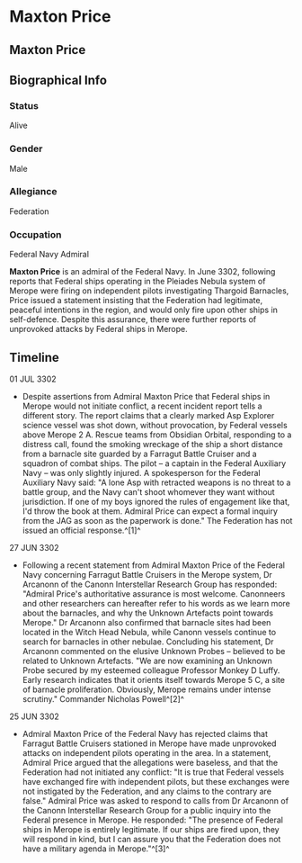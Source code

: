 # Maxton Price
## Maxton Price

		

## Biographical Info

### Status

Alive

### Gender

Male

### Allegiance

Federation

### Occupation

Federal Navy Admiral

**Maxton Price** is an admiral of the Federal Navy. In June 3302, following reports that Federal ships operating in the Pleiades Nebula system of Merope were firing on independent pilots investigating Thargoid Barnacles, Price issued a statement insisting that the Federation had legitimate, peaceful intentions in the region, and would only fire upon other ships in self-defence. Despite this assurance, there were further reports of unprovoked attacks by Federal ships in Merope.

## Timeline

01 JUL 3302

- Despite assertions from Admiral Maxton Price that Federal ships in Merope would not initiate conflict, a recent incident report tells a different story. The report claims that a clearly marked Asp Explorer science vessel was shot down, without provocation, by Federal vessels above Merope 2 A. Rescue teams from Obsidian Orbital, responding to a distress call, found the smoking wreckage of the ship a short distance from a barnacle site guarded by a Farragut Battle Cruiser and a squadron of combat ships. The pilot – a captain in the Federal Auxiliary Navy – was only slightly injured. A spokesperson for the Federal Auxiliary Navy said: "A lone Asp with retracted weapons is no threat to a battle group, and the Navy can't shoot whomever they want without jurisdiction. If one of my boys ignored the rules of engagement like that, I'd throw the book at them. Admiral Price can expect a formal inquiry from the JAG as soon as the paperwork is done." The Federation has not issued an official response.^[1]^

27 JUN 3302

- Following a recent statement from Admiral Maxton Price of the Federal Navy concerning Farragut Battle Cruisers in the Merope system, Dr Arcanonn of the Canonn Interstellar Research Group has responded: "Admiral Price's authoritative assurance is most welcome. Canonneers and other researchers can hereafter refer to his words as we learn more about the barnacles, and why the Unknown Artefacts point towards Merope." Dr Arcanonn also confirmed that barnacle sites had been located in the Witch Head Nebula, while Canonn vessels continue to search for barnacles in other nebulae. Concluding his statement, Dr Arcanonn commented on the elusive Unknown Probes – believed to be related to Unknown Artefacts. "We are now examining an Unknown Probe secured by my esteemed colleague Professor Monkey D Luffy. Early research indicates that it orients itself towards Merope 5 C, a site of barnacle proliferation. Obviously, Merope remains under intense scrutiny."
Commander Nicholas Powell^[2]^

25 JUN 3302

- Admiral Maxton Price of the Federal Navy has rejected claims that Farragut Battle Cruisers stationed in Merope have made unprovoked attacks on independent pilots operating in the area. In a statement, Admiral Price argued that the allegations were baseless, and that the Federation had not initiated any conflict: "It is true that Federal vessels have exchanged fire with independent pilots, but these exchanges were not instigated by the Federation, and any claims to the contrary are false." Admiral Price was asked to respond to calls from Dr Arcanonn of the Canonn Interstellar Research Group for a public inquiry into the Federal presence in Merope. He responded: "The presence of Federal ships in Merope is entirely legitimate. If our ships are fired upon, they will respond in kind, but I can assure you that the Federation does not have a military agenda in Merope."^[3]^